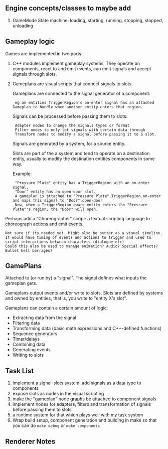 
## Engine concepts/classes to maybe add

1. GameMode
    State machine:  loading, starting, running, stopping, stopped, unloading

## Gameplay logic

Games are implemented in two parts:

1. C++ modules implement gameplay systems.
    They operate on components, react to and emit events, can emit signals and accept signals through slots.
2. Gameplans are visual scripts that connect signals to slots.

    Gameplans are connected to the signal generator of a component:

        eg an entities TriggerRegion's on-enter signal has an attached Gameplan to handle when another entity enters that region.
    
    Signals can be processed before passing them to slots:

        Adapter nodes to change the signals types or format
        Filter nodes to only let signals with certain data through
        Transform nodes to modify a signal before passing it to a slot.

    Signals are generated by a system, for a source entity.

    Slots are part of the a system and tend to operate on a destination entity, usually to modify the 
    destination entities components in some way.

    Example:

        "Pressure Plate" entity has a TriggerRegion with an on-enter signal.
        "Door" entity has an open-door slot.
        A gameplan is attached to "Pressure Plate".TriggerRegion.on-enter and maps this signal to "Door".open-door
        Now, when a TriggerRegion aware entity enters the "Pressure Plate"'s region, the "Door" will open.

Perhaps add a "Choreographer" script: a textual scripting language to choreograph actions and emit events.

    Not sure if its needed yet. Might also be better as a visual timeline.
    It would have timing of events and actions to trigger and used to script interactions between characters (dialogue etc)
    Could this also be used to manage animation? Audio? Special effects? Bullet hell barrages?

## GamePlans

Attached to (or run by) a "signal". The signal defines what inputs the gameplan gets.

Gameplans output events and/or write to slots. Slots are defined by systems and owned by entities, that is, you write to "entity X's slot".

Gameplans can contain a certain amount of logic:

* Extracting data from the signal
* Filtering data
* Transforming data (basic math expressions and C++-defined functions)
* Sequence generators
* Timer/delays
* Combining data
* Generating events
* Writing to slots


## Task List

1. implement a signal-slots system, add signals as a data type to components
1. expose slots as nodes in the visual scripting
1. make the "gameplan" node graphs be attached to component signals
1. implement nodes for adapters, filters and transformation of signals before passing them to slots
1. a runtime system for that which plays well with my task system
1. Wrap build setup, component generation and building in make so that you can do `make debug` or `make components`

## Renderer Notes


